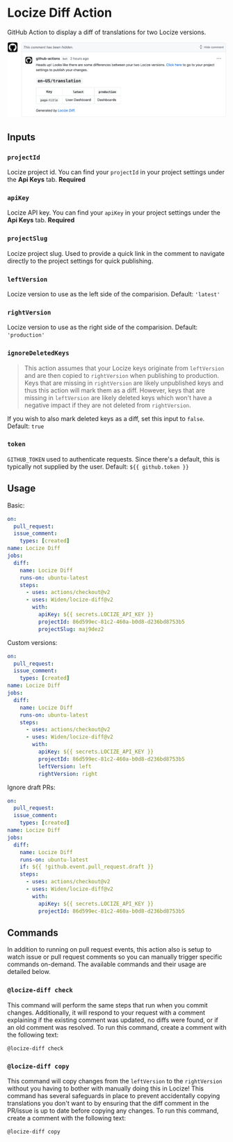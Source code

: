 # Locize Diff Action

GitHub Action to display a diff of translations for two Locize versions.

![Example comments](https://raw.githubusercontent.com/Widen/locize-diff/main/screenshot.png)

## Inputs

### `projectId`

Locize project id. You can find your `projectId` in your project settings under the **Api Keys** tab. **Required**

### `apiKey`

Locize API key. You can find your `apiKey` in your project settings under the **Api Keys** tab. **Required**

### `projectSlug`

Locize project slug. Used to provide a quick link in the comment to navigate directly to the project settings for quick publishing.

### `leftVersion`

Locize version to use as the left side of the comparision. Default: `'latest'`

### `rightVersion`

Locize version to use as the right side of the comparision. Default: `'production'`

### `ignoreDeletedKeys`

> This action assumes that your Locize keys originate from `leftVersion` and are then copied to `rightVersion` when publishing to production. Keys that are missing in `rightVersion` are likely unpublished keys and thus this action will mark them as a diff. However, keys that are missing in `leftVersion` are likely deleted keys which won't have a negative impact if they are not deleted from `rightVersion`.

If you wish to also mark deleted keys as a diff, set this input to `false`. Default: `true`

### `token`

`GITHUB_TOKEN` used to authenticate requests. Since there's a default, this is typically not supplied by the user. Default: `${{ github.token }}`

## Usage

Basic:

```yml
on:
  pull_request:
  issue_comment:
    types: [created]
name: Locize Diff
jobs:
  diff:
    name: Locize Diff
    runs-on: ubuntu-latest
    steps:
      - uses: actions/checkout@v2
      - uses: Widen/locize-diff@v2
        with:
          apiKey: ${{ secrets.LOCIZE_API_KEY }}
          projectId: 86d599ec-81c2-460a-b0d8-d236bd8753b5
          projectSlug: maj9dez2
```

Custom versions:

```yml
on:
  pull_request:
  issue_comment:
    types: [created]
name: Locize Diff
jobs:
  diff:
    name: Locize Diff
    runs-on: ubuntu-latest
    steps:
      - uses: actions/checkout@v2
      - uses: Widen/locize-diff@v2
        with:
          apiKey: ${{ secrets.LOCIZE_API_KEY }}
          projectId: 86d599ec-81c2-460a-b0d8-d236bd8753b5
          leftVersion: left
          rightVersion: right
```

Ignore draft PRs:

```yml
on:
  pull_request:
  issue_comment:
    types: [created]
name: Locize Diff
jobs:
  diff:
    name: Locize Diff
    runs-on: ubuntu-latest
    if: ${{ !github.event.pull_request.draft }}
    steps:
      - uses: actions/checkout@v2
      - uses: Widen/locize-diff@v2
        with:
          apiKey: ${{ secrets.LOCIZE_API_KEY }}
          projectId: 86d599ec-81c2-460a-b0d8-d236bd8753b5
```

## Commands

In addition to running on pull request events, this action also is setup to watch issue or pull request comments so you can manually trigger specific commands on-demand. The available commands and their usage are detailed below.

### `@locize-diff check`

This command will perform the same steps that run when you commit changes. Additionally, it will respond to your request with a comment explaining if the existing comment was updated, no diffs were found, or if an old comment was resolved. To run this command, create a comment with the following text:

```
@locize-diff check
```

### `@locize-diff copy`

This command will copy changes from the `leftVersion` to the `rightVersion` without you having to bother with manually doing this in Locize! This command has several safeguards in place to prevent accidentally copying translations you don't want to by ensuring that the diff comment in the PR/issue is up to date before copying any changes. To run this command, create a comment with the following text:

```
@locize-diff copy
```
